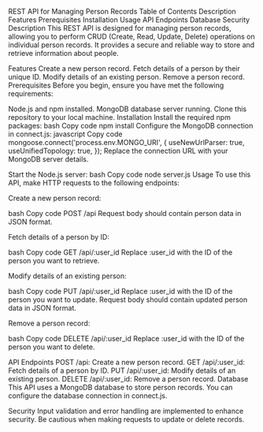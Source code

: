 REST API for Managing Person Records
Table of Contents
Description
Features
Prerequisites
Installation
Usage
API Endpoints
Database
Security
Description
This REST API is designed for managing person records, allowing you to perform CRUD (Create, Read, Update, Delete) operations on individual person records. It provides a secure and reliable way to store and retrieve information about people.

Features
Create a new person record.
Fetch details of a person by their unique ID.
Modify details of an existing person.
Remove a person record.
Prerequisites
Before you begin, ensure you have met the following requirements:

Node.js and npm installed.
MongoDB database server running.
Clone this repository to your local machine.
Installation
Install the required npm packages:
bash
Copy code
npm install
Configure the MongoDB connection in connect.js:
javascript
Copy code
mongoose.connect('process.env.MONGO_URI', {
  useNewUrlParser: true,
  useUnifiedTopology: true,
});
Replace the connection URL with your MongoDB server details.

Start the Node.js server:
bash
Copy code
node server.js
Usage
To use this API, make HTTP requests to the following endpoints:

Create a new person record:

bash
Copy code
POST /api
Request body should contain person data in JSON format.

Fetch details of a person by ID:

bash
Copy code
GET /api/:user_id
Replace :user_id with the ID of the person you want to retrieve.

Modify details of an existing person:

bash
Copy code
PUT /api/:user_id
Replace :user_id with the ID of the person you want to update. Request body should contain updated person data in JSON format.

Remove a person record:

bash
Copy code
DELETE /api/:user_id
Replace :user_id with the ID of the person you want to delete.

API Endpoints
POST /api: Create a new person record.
GET /api/:user_id: Fetch details of a person by ID.
PUT /api/:user_id: Modify details of an existing person.
DELETE /api/:user_id: Remove a person record.
Database
This API uses a MongoDB database to store person records. You can configure the database connection in connect.js.

Security
Input validation and error handling are implemented to enhance security.
Be cautious when making requests to update or delete records.

